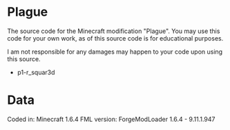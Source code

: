 Plague
======

The source code for the Minecraft modification "Plague".
You may use this code for your own work, as of this source code is for educational purposes.

I am not responsible for any damages may happen to your code upon using this source.

- p1-r_squar3d

Data
======

Coded in: Minecraft 1.6.4
FML version: ForgeModLoader 1.6.4 - 9.11.1.947
